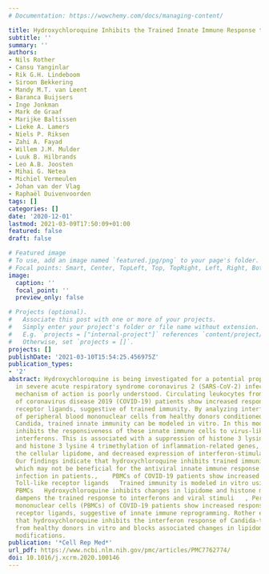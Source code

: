 ```yaml
---
# Documentation: https://wowchemy.com/docs/managing-content/

title: Hydroxychloroquine Inhibits the Trained Innate Immune Response to Interferons
subtitle: ''
summary: ''
authors:
- Nils Rother
- Cansu Yanginlar
- Rik G.H. Lindeboom
- Siroon Bekkering
- Mandy M.T. van Leent
- Baranca Buijsers
- Inge Jonkman
- Mark de Graaf
- Marijke Baltissen
- Lieke A. Lamers
- Niels P. Riksen
- Zahi A. Fayad
- Willem J.M. Mulder
- Luuk B. Hilbrands
- Leo A.B. Joosten
- Mihai G. Netea
- Michiel Vermeulen
- Johan van der Vlag
- Raphaël Duivenvoorden
tags: []
categories: []
date: '2020-12-01'
lastmod: 2021-03-09T17:50:09+01:00
featured: false
draft: false

# Featured image
# To use, add an image named `featured.jpg/png` to your page's folder.
# Focal points: Smart, Center, TopLeft, Top, TopRight, Left, Right, BottomLeft, Bottom, BottomRight.
image:
  caption: ''
  focal_point: ''
  preview_only: false

# Projects (optional).
#   Associate this post with one or more of your projects.
#   Simply enter your project's folder or file name without extension.
#   E.g. `projects = ["internal-project"]` references `content/project/deep-learning/index.md`.
#   Otherwise, set `projects = []`.
projects: []
publishDate: '2021-03-10T15:54:25.456975Z'
publication_types:
- '2'
abstract: Hydroxychloroquine is being investigated for a potential prophylactic effect
  in severe acute respiratory syndrome coronavirus 2 (SARS-CoV-2) infection, but its
  mechanism of action is poorly understood. Circulating leukocytes from the blood
  of coronavirus disease 2019 (COVID-19) patients show increased responses to Toll-like
  receptor ligands, suggestive of trained immunity. By analyzing interferon responses
  of peripheral blood mononuclear cells from healthy donors conditioned with heat-killed
  Candida, trained innate immunity can be modeled in vitro. In this model, hydroxychloroquine
  inhibits the responsiveness of these innate immune cells to virus-like stimuli and
  interferons. This is associated with a suppression of histone 3 lysine 27 acetylation
  and histone 3 lysine 4 trimethylation of inflammation-related genes, changes in
  the cellular lipidome, and decreased expression of interferon-stimulated genes.
  Our findings indicate that hydroxychloroquine inhibits trained immunity in vitro,
  which may not be beneficial for the antiviral innate immune response to SARS-CoV-2
  infection in patients.,    PBMCs of COVID-19 patients show increased responses to
  Toll-like receptor ligands   Trained immunity is modeled in vitro using Candida-trained
  PBMCs   Hydroxychloroquine inhibits changes in lipidome and histone modifications   Hydroxychloroquine
  dampens the trained response to interferons and viral stimuli   , Peripheral blood
  mononuclear cells (PBMCs) of COVID-19 patients show increased responses to Toll-like
  receptor ligands, suggestive of innate immune reprogramming. Rother et al. show
  that hydroxychloroquine inhibits the interferon response of Candida-trained PBMCs
  from healthy donors in vitro and blocks associated changes in lipidome and histone
  modifications.
publication: '*Cell Rep Med*'
url_pdf: https://www.ncbi.nlm.nih.gov/pmc/articles/PMC7762774/
doi: 10.1016/j.xcrm.2020.100146
---
```

